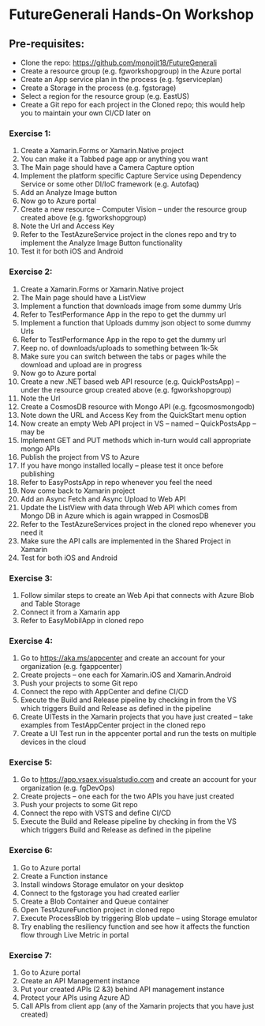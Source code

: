 # FutureGenerali Hands-On Workshop
 
## Pre-requisites:

* Clone the repo: https://github.com/monojit18/FutureGenerali 
* Create a resource group (e.g. fgworkshopgroup) in the Azure portal
* Create an App service plan in the process (e.g. fgserviceplan)
* Create a Storage in the process (e.g. fgstorage)
* Select a region for the resource group (e.g. EastUS)
* Create a Git repo for each project in the Cloned repo; this would help you to maintain your own CI/CD later on

### Exercise 1:

1.	Create a Xamarin.Forms or Xamarin.Native project
1.	You can make it a Tabbed page app or anything you want
2.	The Main page should have a Camera Capture option
3.	Implement the platform specific Capture Service using Dependency Service or some other DI/IoC framework (e.g. Autofaq)
4.	Add an Analyze Image button
5.	Now go to Azure portal
6.	Create a new resource – Computer Vision – under the resource group created above (e.g. fgworkshopgroup)
7.	Note the Url and Access Key 
8.	Refer to the TestAzureService project in the clones repo and try to implement the Analyze Image Button functionality
9.	Test it for both iOS and Android


### Exercise 2:

1.	Create a Xamarin.Forms or Xamarin.Native project
2.	The Main page should have a ListView
3.	Implement a function that downloads image from some dummy Urls
4.	Refer to TestPerformance App in the repo to get the dummy url
5.	Implement a function that Uploads dummy json object to some dummy Urls
6.	Refer to TestPerformance App in the repo to get the dummy url
7.	Keep no. of downloads/uploads to something between 1k-5k
8.	Make sure you can switch between the tabs or pages while the download and upload are in progress
9.	Now go to Azure portal
10.	Create a new .NET based web API resource (e.g. QuickPostsApp)  – under the resource group created above (e.g. fgworkshopgroup)
11.	Note the Url
12.	Create a CosmosDB resource with Mongo API (e.g. fgcosmosmongodb)
13.	Note down the URL and Access Key from the QuickStart menu option
14.	Now create an empty Web API project in VS – named – QuickPostsApp – may be
15.	Implement GET and PUT methods which in-turn would call appropriate mongo APIs
16.	Publish the project from VS to Azure
17.	If you have mongo installed locally – please test it once before publishing
18.	Refer to EasyPostsApp in repo whenever you feel the need
19.	Now come back to Xamarin project 
20.	Add an Async Fetch and Async Upload to Web API
21.	Update the ListView with data through Web API which comes from Mongo DB in Azure which is again wrapped in CosmosDB
22.	Refer to the TestAzureServices project in the cloned repo whenever you need it
23.	Make sure the API calls are implemented in the Shared Project in Xamarin
24.	Test for both iOS and Android


### Exercise 3:

1.	Follow similar steps to create an Web Api that connects with Azure Blob and Table Storage
2.	Connect it from a Xamarin app
3.	Refer to EasyMobilApp in cloned repo


### Exercise 4:

1.	Go to https://aka.ms/appcenter  and create an account for your organization (e.g. fgappcenter)
2.	Create projects – one each for  Xamarin.iOS and Xamarin.Android
3.	Push your projects to some Git repo
4.	Connect the repo with AppCenter and define CI/CD
5.	Execute the Build and Release pipeline by checking in from the VS which triggers Build and Release as defined in the pipeline
6.	Create UITests in the Xamarin projects that you have just created – take examples from TestAppCenter project in the cloned repo
7.	Create a UI Test run in the appcenter portal and run the tests on multiple devices in the cloud


### Exercise 5:

1.	Go to https://app.vsaex.visualstudio.com   and create an account for your organization (e.g. fgDevOps)
2.	Create projects – one each for the two APIs you have just created
3.	Push your projects to some Git repo
4.	Connect the repo with VSTS and define CI/CD
5.	Execute the Build and Release pipeline by checking in from the VS which triggers Build and Release as defined in the pipeline

### Exercise 6:

1.	Go to Azure portal
2.	Create a Function instance
3.	Install windows Storage emulator on your desktop
4.	Connect to the fgstorage you had created earlier
5.	Create a Blob Container and Queue container
6.	Open TestAzureFunction project in cloned repo
7.	Execute ProcessBlob by triggering Blob update – using Storage emulator
8.	Try enabling the resiliency function and see how it affects the function flow through Live Metric in portal

### Exercise 7:

1.	Go to Azure portal
2.	Create an API Management instance
3.	Put your created APIs (2 &3) behind API management instance
4.	Protect your APIs using Azure AD
5.	Call APIs from client app (any of the Xamarin projects that you have just created)
